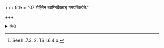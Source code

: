 +++
title = "07 रोहितेन त्वाग्निर्देवताङ् गमयत्वित्येतैः"

+++

<details><summary>थिते</summary>

7. He addresses the Prastara being thrown (in the fire) by the Āgnīdhra,[^1] with one of these formulae (in sequnece) beginning with rohitena tvāgnirdevatām[^2] after every formula (uttered by the Āgnīdhra).  

[^1]: See III.7.3. 2. TS I.6.4.p.
</details>
